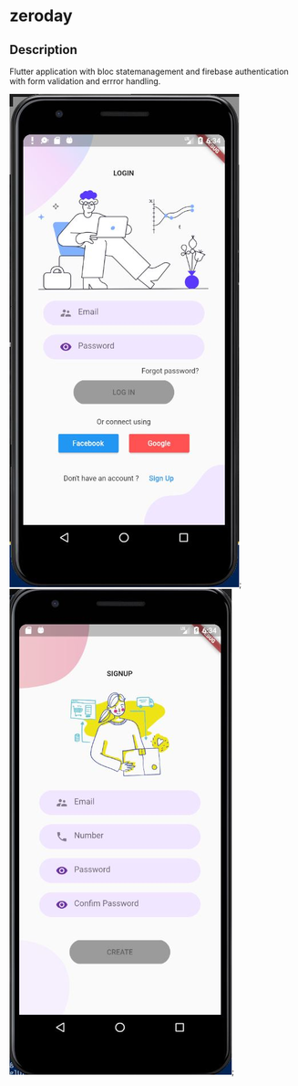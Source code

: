 # zeroday

## Description

Flutter application with bloc statemanagement and firebase authentication with form validation and errror handling.

![screenshot](./screenshots/Frontend.JPG);
![screenshot](./screenshots/Frontend2.JPG);
